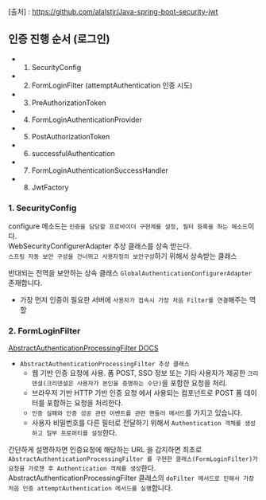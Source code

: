 [출처] : https://github.com/alalstjr/Java-spring-boot-security-jwt

## 인증 진행 순서 (로그인)

- 1. SecurityConfig
- 2. FormLoginFilter (attemptAuthentication 인증 시도)
- 3. PreAuthorizationToken
- 4. FormLoginAuthenticationProvider
- 5. PostAuthorizationToken
- 6. successfulAuthentication
- 7. FormLoginAuthenticationSuccessHandler
- 8. JwtFactory
### 1. SecurityConfig

configure 메소드는 `인증을 담당할 프로바이더 구현체를 설정, 필터 등록을 하는 메소드`이다.  
WebSecurityConfigurerAdapter 추상 클래스를 상속 받는다.  
`스프링 자동 보안 구성을 건너뛰고 사용자정의 보안구성`하기 위해서 상속받는 클래스

반대되는 전역을 보안하는 상속 클래스 `GlobalAuthenticationConfigurerAdapter` 존재합니다.

- 가장 먼저 인증이 필요한 서버에 `사용자가 접속시 가장 처음 Filter를 연결`해주는 역할


### 2. FormLoginFilter

<a href="https://docs.spring.io/spring-security/site/docs/4.2.12.RELEASE/apidocs/org/springframework/security/web/authentication/AbstractAuthenticationProcessingFilter.html" target="_blank">AbstractAuthenticationProcessingFilter DOCS</a>

- `AbstractAuthenticationProcessingFilter 추상 클래스`
    - 웹 기반 인증 요청에 사용. 폼 POST, SSO 정보 또는 기타 사용자가 제공한 `크리덴셜(크리덴셜은 사용자가 본인을 증명하는 수단)`을 포함한 요청을 처리.
    - 브라우저 기반 HTTP 기반 인증 요청 에서 사용되는 컴포넌트로 POST 폼 데이터를 포함하는 요청을 처리한다.
    - `인증 실패와 인증 성공 관련 이벤트를 관련 핸들러 메서드`를 가지고 있습니다.
    - 사용자 비밀번호를 다른 필터로 전달하기 위해서 `Authentication 객체를 생성하고 일부 프로퍼티를 설정`한다.

간단하게 설명하자면 인증요청에 해당하는 URL 을 감지하면 최초로 `AbstractAuthenticationProcessingFilter 를 구현한 클래스(FormLoginFilter)가 요청을 가로챈 후 Authentication 객체를 생성`한다.  
AbstractAuthenticationProcessingFilter 클래스의 `doFilter 메서드로 인해서 가장 처음 인증 attemptAuthentication 메서드를 실행`합니다.